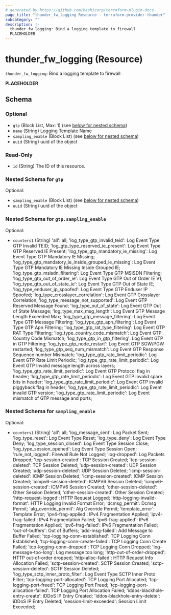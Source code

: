 ```yaml
---
# generated by https://github.com/hashicorp/terraform-plugin-docs
page_title: "thunder_fw_logging Resource - terraform-provider-thunder"
subcategory: ""
description: |-
  thunder_fw_logging: Bind a logging template to firewall
  PLACEHOLDER
---
```


# thunder_fw_logging (Resource)

`thunder_fw_logging`: Bind a logging template to firewall

__PLACEHOLDER__



<!-- schema generated by tfplugindocs -->
## Schema

### Optional

- `gtp` (Block List, Max: 1) (see [below for nested schema](#nestedblock--gtp))
- `name` (String) Logging Template Name
- `sampling_enable` (Block List) (see [below for nested schema](#nestedblock--sampling_enable))
- `uuid` (String) uuid of the object

### Read-Only

- `id` (String) The ID of this resource.

<a id="nestedblock--gtp"></a>
### Nested Schema for `gtp`

Optional:

- `sampling_enable` (Block List) (see [below for nested schema](#nestedblock--gtp--sampling_enable))
- `uuid` (String) uuid of the object

<a id="nestedblock--gtp--sampling_enable"></a>
### Nested Schema for `gtp.sampling_enable`

Optional:

- `counters1` (String) 'all': all; 'log_type_gtp_invalid_teid': Log Event Type GTP Invalid TEID; 'log_gtp_type_reserved_ie_present': Log Event Type GTP Reserved IE Present; 'log_type_gtp_mandatory_ie_missing': Log Event Type GTP Mandatory IE Missing; 'log_type_gtp_mandatory_ie_inside_grouped_ie_missing': Log Event Type GTP Mandatory IE Missing Inside Grouped IE; 'log_type_gtp_msisdn_filtering': Log Event Type GTP MSISDN Filtering; 'log_type_gtp_out_of_order_ie': Log Event Type GTP Out of Order IE V1; 'log_type_gtp_out_of_state_ie': Log Event Type GTP Out of State IE; 'log_type_enduser_ip_spoofed': Log Event Type GTP Enduser IP Spoofed; 'log_type_crosslayer_correlation': Log Event GTP Crosslayer Correlation; 'log_type_message_not_supported': Log Event GTP Reserved Message Found; 'log_type_out_of_state': Log Event GTP Out of State Message; 'log_type_max_msg_length': Log Event GTP Message Length Exceeded Max; 'log_type_gtp_message_filtering': Log Event Type GTP Message Filtering; 'log_type_gtp_apn_filtering': Log Event Type GTP Apn Filtering; 'log_type_gtp_rat_type_filtering': Log Event GTP RAT Type Filtering; 'log_type_country_code_mismatch': Log Event GTP Country Code Mismatch; 'log_type_gtp_in_gtp_filtering': Log Event GTP in GTP Filtering; 'log_type_gtp_node_restart': Log Event GTP SGW/PGW restarted; 'log_type_gtp_seq_num_mismatch': Log Event GTP Response Sequence number Mismatch; 'log_type_gtp_rate_limit_periodic': Log Event GTP Rate Limit Periodic; 'log_type_gtp_rate_limit_periodic': Log Event GTP Invalid message length across layers; 'log_type_gtp_rate_limit_periodic': Log Event GTP Protocol flag in header; 'log_type_gtp_rate_limit_periodic': Log Event GTP invalid spare bits in header; 'log_type_gtp_rate_limit_periodic': Log Event GTP invalid piggyback flag in header; 'log_type_gtp_rate_limit_periodic': Log Event invalid GTP version; 'log_type_gtp_rate_limit_periodic': Log Event mismatch of GTP message and ports;



<a id="nestedblock--sampling_enable"></a>
### Nested Schema for `sampling_enable`

Optional:

- `counters1` (String) 'all': all; 'log_message_sent': Log Packet Sent; 'log_type_reset': Log Event Type Reset; 'log_type_deny': Log Event Type Deny; 'log_type_session_closed': Log Event Type Session Close; 'log_type_session_opened': Log Event Type Session Open; 'rule_not_logged': Firewall Rule Not Logged; 'log-dropped': Log Packets Dropped; 'tcp-session-created': TCP Session Created; 'tcp-session-deleted': TCP Session Deleted; 'udp-session-created': UDP Session Created; 'udp-session-deleted': UDP Session Deleted; 'icmp-session-deleted': ICMP Session Deleted; 'icmp-session-created': ICMP Session Created; 'icmpv6-session-deleted': ICMPV6 Session Deleted; 'icmpv6-session-created': ICMPV6 Session Created; 'other-session-deleted': Other Session Deleted; 'other-session-created': Other Session Created; 'http-request-logged': HTTP Request Logged; 'http-logging-invalid-format': HTTP Logging Invalid Format Error; 'dcmsg_permit': Dcmsg Permit; 'alg_override_permit': Alg Override Permit; 'template_error': Template Error; 'ipv4-frag-applied': IPv4 Fragmentation Applied; 'ipv4-frag-failed': IPv4 Fragmentation Failed; 'ipv6-frag-applied': IPv6 Fragmentation Applied; 'ipv6-frag-failed': IPv6 Fragmentation Failed; 'out-of-buffers': Out of Buffers; 'add-msg-failed': Add Message to Buffer Failed; 'tcp-logging-conn-established': TCP Logging Conn Established; 'tcp-logging-conn-create-failed': TCP Logging Conn Create Failed; 'tcp-logging-conn-dropped': TCP Logging Conn Dropped; 'log-message-too-long': Log message too long; 'http-out-of-order-dropped': HTTP out-of-order dropped; 'http-alloc-failed': HTTP Request Info Allocation Failed; 'sctp-session-created': SCTP Session Created; 'sctp-session-deleted': SCTP Session Deleted; 'log_type_sctp_inner_proto_filter': Log Event Type SCTP Inner Proto Filter; 'tcp-logging-port-allocated': TCP Logging Port Allocated; 'tcp-logging-port-freed': TCP Logging Port Freed; 'tcp-logging-port-allocation-failed': TCP Logging Port Allocation Failed; 'iddos-blackhole-entry-create': iDDoS IP Entry Created; 'iddos-blackhole-entry-delete': iDDoS IP Entry Deleted; 'session-limit-exceeded': Session Limit Exceeded;


